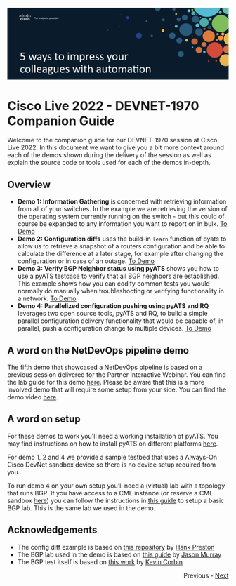 ![Banner Session](res/banner.png)

# Cisco Live 2022 - DEVNET-1970 Companion Guide

Welcome to the companion guide for our DEVNET-1970 session at Cisco Live 2022. In this document we want to give you a bit more context around each of the demos shown during the delivery of the session as well as explain the source code or tools used for each of the demos in-depth. 

## Overview

* **Demo 1: Information Gathering** is concerned with retrieving information from all of your switches. In the example we are retrieving the version of the operating system currently running on the switch - but this could of course be expanded to any information you want to report on in bulk. [To Demo](sections/01-info_gathering/)
* **Demo 2: Configuration diffs** uses the build-in `learn` function of pyats to allow us to retrieve a snapshot of a routers configuration and be able to calculate the difference at a later stage, for example after changing the configuration or in case of an outage. [To Demo](sections/02-config_diff/)
* **Demo 3: Verify BGP Neighbor status using pyATS** shows you how to use a pyATS testcase to verify that all BGP neighbors are established. This example shows how you can codify common tests you would normally do manually when troubleshooting or verifying functionality in a network. [To Demo](sections/03-pyats_bgp/)
* **Demo 4: Parallelized configuration pushing using pyATS and RQ** leverages two open source tools, pyATS and RQ, to build a simple parallel configuration delivery functionality that would be capable of, in parallel, push a configuration change to multiple devices. [To Demo](sections/04-parallel_config/)

## A word on the NetDevOps pipeline demo

The fifth demo that showcased a NetDevOps pipeline is based on a previous session delivered for the Partner Interactive Webinar. You can find the lab guide for this demo [here](https://github.com/sQu4rks/netdevops-pipeline-lab/). Please be aware that this is a more involved demo that will require some setup from your side. You can find the demo video [here](https://youtu.be/-1-LyXTOUd8).

## A word on setup

For these demos to work you'll need a working installation of pyATS. You may find instructions on how to install pyATS on different platforms [here](https://pubhub.devnetcloud.com/media/pyats/docs/getting_started/index.html#installation). 

For demo 1, 2 and 4 we provide a sample testbed that uses a Always-On Cisco DevNet sandbox device so there is no device setup required from you. 

To run demo 4 on your own setup you'll need a (virtual) lab with a topology that runs BGP. If you have access to a CML instance (or reserve a CML sandbox [here](https://devnetsandbox.cisco.com)) you can follow the instructions in [this guide](https://jasonmurray.org/posts/2021/basicbgp/) to setup a basic BGP lab. This is the same lab we used in the demo.

## Acknowledgements

* The config diff example is based on [this repository](https://github.com/hpreston/genie-config-diff) by [Hank Preston](https://twitter.com/hfpreston)
* The BGP lab used in the demo is based on [this guide](https://jasonmurray.org/posts/2021/basicbgp/) by [Jason Murray](https://twitter.com/0xJasonMurray/)
* The BGP test itself is based on [this work](https://github.com/kecorbin/pyats-network-checks) by [Kevin Corbin](https://twitter.com/kecorbin)

<div align="right">
   
   Previous - [Next](sections/01-info_gathering/)
</div>
